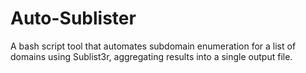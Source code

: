 # Auto-Sublister
A bash script tool that automates subdomain enumeration for a list of domains using Sublist3r, aggregating results into a single output file.
